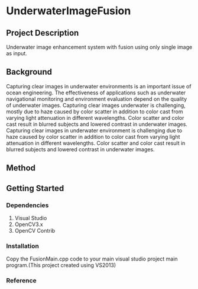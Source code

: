 # UnderwaterImageFusion

## Project Description
Underwater image enhancement system with fusion using only single image as input.

## Background
Capturing clear images in underwater environments is an important issue of ocean engineering. The effectiveness of applications such as underwater navigational monitoring and environment evaluation depend on the quality of underwater images. Capturing clear images underwater is challenging, mostly due to haze caused by color scatter in addition to color cast from varying light attenuation in different wavelengths. Color scatter and color cast result in blurred subjects and lowered contrast in underwater images. Capturing clear images in underwater environment is challenging due to haze caused by color scatter in addition to color cast from varying light attenuation in different wavelengths. Color scatter and color cast result in blurred subjects and lowered contrast in underwater images. 

## Method


## Getting Started
### Dependencies
1. Visual Studio
2. OpenCV3.x
3. OpenCV Contrib

### Installation
Copy the FusionMain.cpp code to your main visual studio project main program.(This project created using VS2013)

### Reference
